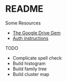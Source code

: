 # README

Some Resources

* [The Google Drive Gem](https://github.com/gimite/google-drive-ruby)
* [Auth instructions](https://github.com/gimite/google-drive-ruby/blob/master/doc/authorization.md)

TODO

* Complicate spell check
* Build histogram
* Build family tree
* Build cluster map
